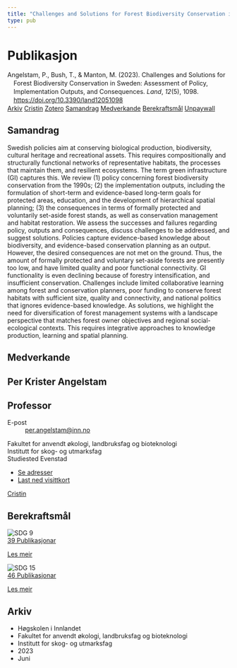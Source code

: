 ```yaml
---
title: "Challenges and Solutions for Forest Biodiversity Conservation in Sweden: Assessment of Policy, Implementation Outputs, and Consequences"
type: pub
---
```

<h1>Publikasjon</h1>
<article id="csl-bib-container-ZVD6JDAA" class="csl-bib-container">
  <div class="csl-bib-body" style="line-height: 1.35; padding-left: 1em; text-indent:-1em;">
  <div class="csl-entry">Angelstam, P., Bush, T., &amp; Manton, M. (2023). Challenges and Solutions for Forest Biodiversity Conservation in Sweden: Assessment of Policy, Implementation Outputs, and Consequences. <i>Land</i>, <i>12</i>(5), 1098. <a href="https://doi.org/10.3390/land12051098">https://doi.org/10.3390/land12051098</a></div>
</div>
  <div class="csl-bib-buttons">
    <a href="#taxonomy-article-ZVD6JDAA" class="csl-bib-button">Arkiv</a>
    <a href="https://app.cristin.no/results/show.jsf?id=2153777" alt="Cristin URL" class="csl-bib-button">Cristin</a>
    <a href="http://zotero.org/groups/5022929/items/ZVD6JDAA" alt="Zotero URL" class="csl-bib-button">Zotero</a>
    <a href="#abstract-article-ZVD6JDAA" class="csl-bib-button">Samandrag</a>
    <a href="#contributors-article-ZVD6JDAA" class="csl-bib-button">Medverkande</a>
    <a href="#sdg-article-ZVD6JDAA" class="csl-bib-button">Berekraftsmål</a>
    <a href="https://www.mdpi.com/2073-445X/12/5/1098/pdf?version=1684576313" class="csl-bib-button">Unpaywall</a>
  </div>
  <div id="csl-bib-meta-container-ZVD6JDAA"></div>
</article>
<div id="csl-bib-meta-ZVD6JDAA" class="csl-bib-meta">
  <article id="abstract-article-ZVD6JDAA" class="abstract-article">
    <h1>Samandrag</h1>
    Swedish policies aim at conserving biological production, biodiversity, cultural heritage and recreational assets. This requires compositionally and structurally functional networks of representative habitats, the processes that maintain them, and resilient ecosystems. The term green infrastructure (GI) captures this. We review (1) policy concerning forest biodiversity conservation from the 1990s; (2) the implementation outputs, including the formulation of short-term and evidence-based long-term goals for protected areas, education, and the development of hierarchical spatial planning; (3) the consequences in terms of formally protected and voluntarily set-aside forest stands, as well as conservation management and habitat restoration. We assess the successes and failures regarding policy, outputs and consequences, discuss challenges to be addressed, and suggest solutions. Policies capture evidence-based knowledge about biodiversity, and evidence-based conservation planning as an output. However, the desired consequences are not met on the ground. Thus, the amount of formally protected and voluntary set-aside forests are presently too low, and have limited quality and poor functional connectivity. GI functionality is even declining because of forestry intensification, and insufficient conservation. Challenges include limited collaborative learning among forest and conservation planners, poor funding to conserve forest habitats with sufficient size, quality and connectivity, and national politics that ignores evidence-based knowledge. As solutions, we highlight the need for diversification of forest management systems with a landscape perspective that matches forest owner objectives and regional social-ecological contexts. This requires integrative approaches to knowledge production, learning and spatial planning.
  </article>
  <article id="contributors-article-ZVD6JDAA" class="contributors-article">
    <h1>Medverkande</h1>
    <div class="personas">
<div class="vrtx-hinn-person-card">
<div class="photo">
<i class="lar la-user-circle missing-person"></i>
</div>
<div class="info">
<hgroup><h1>Per Krister Angelstam</h1>
<h2>Professor</h2>
</hgroup><dl>
<dt>E-post</dt>
<dd>
<a href="mailto:per.angelstam@inn.no">per.angelstam@inn.no</a>
</dd>
</dl>
<p>
Fakultet for anvendt økologi, landbruksfag og bioteknologi<br>
Institutt for skog- og utmarksfag<br>
Studiested Evenstad
</p>
<ul class="vrtx-hinn-links">
<li><a href="https://www.inn.no/finn-en-ansatt/per-angelstam.html#vrtx-hinn-addresses">Se adresser</a></li>
<li><a href="https://www.inn.no/finn-en-ansatt/per-angelstam.html?vrtx=vcf">Last ned visittkort</a></li>
</ul>
</div>
</div>
<a href="https://app.cristin.no/persons/show.jsf?id=1318014" alt="Cristin URL" class="personas-cristin">Cristin</a>
</div>
  </article>
  <article id="sdg-article-ZVD6JDAA" class="sdg-article">
    <h1>Berekraftsmål</h1>
    <div class="sdg-container"><div id="sdg9" class="sdg">
<img src="{{< params subfolder >}}images/sdg/sdg09_no.png" class="image" alt="SDG 9">
<div class="sdg-overlay">
<a href="{{< params subfolder >}}no/archive/?sdg=9#archive" class="sdg-publication-count"><span>39</span> Publikasjonar</a>
<p><a href="https://www.fn.no/om-fn/fns-baerekraftsmaal/industri-innovasjon-og-infrastruktur?lang=nno-NO" class="sdg-read-more">Les meir</a></p>
</div>
</div> <div id="sdg15" class="sdg">
<img src="{{< params subfolder >}}images/sdg/sdg15_no.png" class="image" alt="SDG 15">
<div class="sdg-overlay">
<a href="{{< params subfolder >}}no/archive/?sdg=15#archive" class="sdg-publication-count"><span>46</span> Publikasjonar</a>
<p><a href="https://www.fn.no/om-fn/fns-baerekraftsmaal/livet-paa-land?lang=nno-NO" class="sdg-read-more">Les meir</a></p>
</div>
</div></div>
  </article>
  <article id="taxonomy-article-ZVD6JDAA" class="taxonomy-article">
    <h1>Arkiv</h1>
    <ul>
      <li>Høgskolen i Innlandet</li>
      <li>Fakultet for anvendt økologi, landbruksfag og bioteknologi</li>
      <li>Institutt for skog- og utmarksfag</li>
      <li>2023</li>
      <li>Juni</li>
    </ul>
  </article>
</div>

